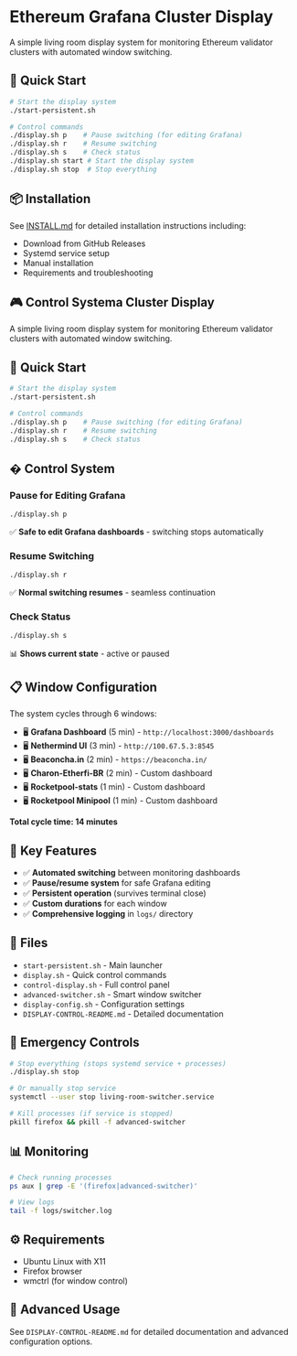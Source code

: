 # Ethereum Grafana Cluster Display

A simple living room display system for monitoring Ethereum validator clusters with automated window switching.

## 🚀 Quick Start

```bash
# Start the display system
./start-persistent.sh

# Control commands
./display.sh p    # Pause switching (for editing Grafana)
./display.sh r    # Resume switching
./display.sh s    # Check status
./display.sh start # Start the display system
./display.sh stop  # Stop everything
```

## 📦 Installation

See [INSTALL.md](INSTALL.md) for detailed installation instructions including:
- Download from GitHub Releases
- Systemd service setup
- Manual installation
- Requirements and troubleshooting

## 🎮 Control Systema Cluster Display

A simple living room display system for monitoring Ethereum validator clusters with automated window switching.

## 🚀 Quick Start

```bash
# Start the display system
./start-persistent.sh

# Control commands
./display.sh p    # Pause switching (for editing Grafana)
./display.sh r    # Resume switching
./display.sh s    # Check status
```

## � Control System

### Pause for Editing Grafana
```bash
./display.sh p
```
✅ **Safe to edit Grafana dashboards** - switching stops automatically

### Resume Switching
```bash
./display.sh r
```
✅ **Normal switching resumes** - seamless continuation

### Check Status
```bash
./display.sh s
```
📊 **Shows current state** - active or paused

## 📋 Window Configuration

The system cycles through 6 windows:
- 🖥️ **Grafana Dashboard** (5 min) - `http://localhost:3000/dashboards`
- 🖥️ **Nethermind UI** (3 min) - `http://100.67.5.3:8545`
- 🖥️ **Beaconcha.in** (2 min) - `https://beaconcha.in/`
- 🖥️ **Charon-Etherfi-BR** (2 min) - Custom dashboard
- 🖥️ **Rocketpool-stats** (1 min) - Custom dashboard
- 🖥️ **Rocketpool Minipool** (1 min) - Custom dashboard

**Total cycle time: 14 minutes**

## 🎯 Key Features

- ✅ **Automated switching** between monitoring dashboards
- ✅ **Pause/resume system** for safe Grafana editing
- ✅ **Persistent operation** (survives terminal close)
- ✅ **Custom durations** for each window
- ✅ **Comprehensive logging** in `logs/` directory

## 📁 Files

- `start-persistent.sh` - Main launcher
- `display.sh` - Quick control commands
- `control-display.sh` - Full control panel
- `advanced-switcher.sh` - Smart window switcher
- `display-config.sh` - Configuration settings
- `DISPLAY-CONTROL-README.md` - Detailed documentation

## 🛑 Emergency Controls

```bash
# Stop everything (stops systemd service + processes)
./display.sh stop

# Or manually stop service
systemctl --user stop living-room-switcher.service

# Kill processes (if service is stopped)
pkill firefox && pkill -f advanced-switcher
```

## 📊 Monitoring

```bash
# Check running processes
ps aux | grep -E '(firefox|advanced-switcher)'

# View logs
tail -f logs/switcher.log
```

## ⚙️ Requirements

- Ubuntu Linux with X11
- Firefox browser
- wmctrl (for window control)

## 🔧 Advanced Usage

See `DISPLAY-CONTROL-README.md` for detailed documentation and advanced configuration options.
